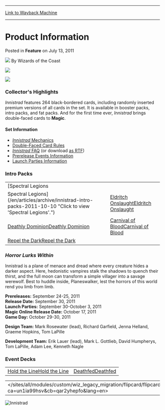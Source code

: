 
---
[Link to Wayback Machine](https://web.archive.org/web/20211127154344/https://magic.wizards.com/en/articles/archive/feature/product-information-2011-07-13)

[_metadata_:wayback_url]:- "https://magic.wizards.com/en/articles/archive/feature/product-information-2011-07-13"
[_metadata_:wayback_raw_url]:- "https://web.archive.org/web/20211127154344id_/https://magic.wizards.com/en/articles/archive/feature/product-information-2011-07-13"
[_metadata_:wayback_capture_timestamp]:- "2021-11-27 15:43:44+00:00"
[_metadata_:publish_date]:- "2011-07-13"
[_metadata_:description]:- "Collector's Highlights Innistrad features 264 black-bordered cards, including randomly inserted premium versions of all cards in the set. It is available in booster packs, intro packs, and fat packs. And for the first time ever, Innistrad brings double-faced cards to Magic."
[_metadata_:generator]:- "Drupal 7 (http://drupal.org)"
---


 Product Information
====================



 Posted in **Feature**
 on July 13, 2011 






![](https://media.magic.wizards.com/styles/auth_small/public/images/person/wizards_author.jpg)
By Wizards of the Coast














![](https://media.magic.wizards.com/image_legacy_migration/images/magic/tcg/products/isd/EN_InfoHeader_p9cvec4p9s.jpg)









![](https://media.magic.wizards.com/image_legacy_migration/images/magic/tcg/products/isd/isd_boosters_2lv3exazlz.jpg)




### Collector's Highlights


*Innistrad* features 264 black-bordered cards, including randomly inserted premium versions of all cards in the set. It is available in booster packs, intro packs, and fat packs. And for the first time ever, *Innistrad* brings double-faced cards to **Magic**.




#### Set Information


* [*Innistrad* Mechanics](/en/node/697631)
* [Double-Faced Card Rules](/en/node/697576)
* [*Innistrad* FAQ](/en/articles/archive/innistrad-frequently-asked-questions-2011-09-16) (or download [as RTF](http://archive.wizards.com/Magic/Magazine/Article.aspx?x=dci/downloads/MTGISD_FAQ_20110909_EN.rtf))
* [Prerelease Events Information](http://archive.wizards.com/magic/tcg/events.aspx?x=mtgcom/events/prereleases)
* [Launch Parties Information](http://archive.wizards.com/magic/tcg/events.aspx?x=mtgcom/events/releases)



### Intro Packs




|  |  |
| --- | --- |
| [Spectral Legions
 Spectral Legions](/en/articles/archive/innistrad-intro-packs-2011-10-10 "Click to view 'Spectral Legions'.") | [Eldritch OnslaughtEldritch Onslaught](/en/articles/archive/innistrad-intro-packs-2011-10-10 "Click to view 'Eldritch Onslaught'.") |
| [Deathly DominionDeathly Dominion](/en/articles/archive/innistrad-intro-packs-2011-10-10 "Click to view 'Deathly Dominion'.") | [Carnival of BloodCarnival of Blood](/en/articles/archive/innistrad-intro-packs-2011-10-10 "Click to view 'Carnival of Blood'.") |
| [Repel the DarkRepel the Dark](/en/articles/archive/innistrad-intro-packs-2011-10-10 "Click to view 'Repel the Dark'.") |





### *Horror Lurks Within*


Innistrad is a plane of menace and dread where every creature hides a darker aspect. Here, hedonistic vampires stalk the shadows to quench their thirst, and the full moon can transform a simple villager into a savage werewolf. Best to huddle inside, Planeswalker, lest the horrors of this world rend you limb from limb.


**Prereleases:** September 24-25, 2011  
**Release Date:** September 30, 2011  
**Launch Parties:** September 30-October 3, 2011  
**Magic Online Release Date:** October 17, 2011  
**Game Day:** October 29-30, 2011


**Design Team:** Mark Rosewater (lead), Richard Garfield, Jenna Helland, Graeme Hopkins, Tom LaPille


**Development Team:** Erik Lauer (lead), Mark L. Gottlieb, David Humpherys, Tom LaPille, Adam Lee, Kenneth Nagle




### Event Decks




|  |  |
| --- | --- |
| [Hold the LineHold the Line](http://archive.wizards.com/productarticle.aspx?x=mtg/tcg/innistrad/eventdecks#deck1 "Click to view 'Hold the Line'.") | [DeathfedDeathfed](http://archive.wizards.com/productarticle.aspx?x=mtg/tcg/innistrad/eventdecks#deck2 "Click to view 'Deathfed'.") |





|  |
| --- |
| </sites/all/modules/custom/wiz_legacy_migration/flipcard/flipcard_big.html?ca=un1ia99hsv&cb=qar2yhepfo&lang=en> |




  
![Innistrad](https://media.magic.wizards.com/image_legacy_migration/images/magic/tcg/products/isd/ISD_ProductShot_7l80tyd3st.jpg)






